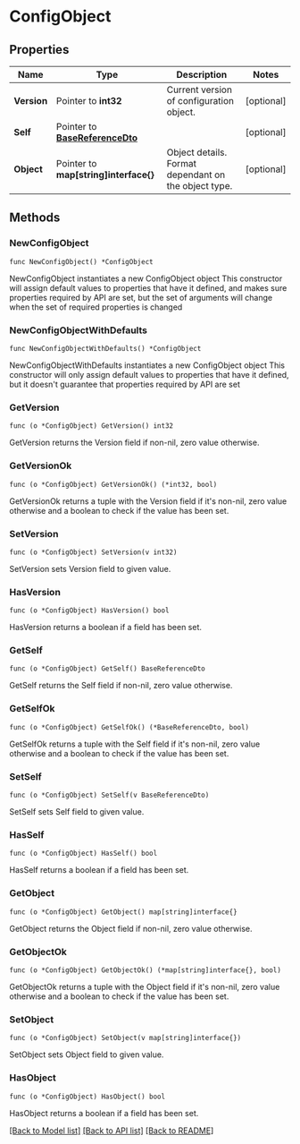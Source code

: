 # ConfigObject

## Properties

Name | Type | Description | Notes
------------ | ------------- | ------------- | -------------
**Version** | Pointer to **int32** | Current version of configuration object. | [optional] 
**Self** | Pointer to [**BaseReferenceDto**](BaseReferenceDto.md) |  | [optional] 
**Object** | Pointer to **map[string]interface{}** | Object details. Format dependant on the object type. | [optional] 

## Methods

### NewConfigObject

`func NewConfigObject() *ConfigObject`

NewConfigObject instantiates a new ConfigObject object
This constructor will assign default values to properties that have it defined,
and makes sure properties required by API are set, but the set of arguments
will change when the set of required properties is changed

### NewConfigObjectWithDefaults

`func NewConfigObjectWithDefaults() *ConfigObject`

NewConfigObjectWithDefaults instantiates a new ConfigObject object
This constructor will only assign default values to properties that have it defined,
but it doesn't guarantee that properties required by API are set

### GetVersion

`func (o *ConfigObject) GetVersion() int32`

GetVersion returns the Version field if non-nil, zero value otherwise.

### GetVersionOk

`func (o *ConfigObject) GetVersionOk() (*int32, bool)`

GetVersionOk returns a tuple with the Version field if it's non-nil, zero value otherwise
and a boolean to check if the value has been set.

### SetVersion

`func (o *ConfigObject) SetVersion(v int32)`

SetVersion sets Version field to given value.

### HasVersion

`func (o *ConfigObject) HasVersion() bool`

HasVersion returns a boolean if a field has been set.

### GetSelf

`func (o *ConfigObject) GetSelf() BaseReferenceDto`

GetSelf returns the Self field if non-nil, zero value otherwise.

### GetSelfOk

`func (o *ConfigObject) GetSelfOk() (*BaseReferenceDto, bool)`

GetSelfOk returns a tuple with the Self field if it's non-nil, zero value otherwise
and a boolean to check if the value has been set.

### SetSelf

`func (o *ConfigObject) SetSelf(v BaseReferenceDto)`

SetSelf sets Self field to given value.

### HasSelf

`func (o *ConfigObject) HasSelf() bool`

HasSelf returns a boolean if a field has been set.

### GetObject

`func (o *ConfigObject) GetObject() map[string]interface{}`

GetObject returns the Object field if non-nil, zero value otherwise.

### GetObjectOk

`func (o *ConfigObject) GetObjectOk() (*map[string]interface{}, bool)`

GetObjectOk returns a tuple with the Object field if it's non-nil, zero value otherwise
and a boolean to check if the value has been set.

### SetObject

`func (o *ConfigObject) SetObject(v map[string]interface{})`

SetObject sets Object field to given value.

### HasObject

`func (o *ConfigObject) HasObject() bool`

HasObject returns a boolean if a field has been set.


[[Back to Model list]](../README.md#documentation-for-models) [[Back to API list]](../README.md#documentation-for-api-endpoints) [[Back to README]](../README.md)


